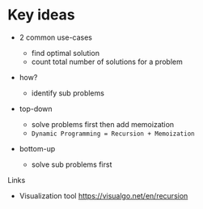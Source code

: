 # Key ideas

- 2 common use-cases
  - find optimal solution
  - count total number of solutions for a problem
- how?
  - identify sub problems
- top-down
  - solve problems first then add memoization
  - `Dynamic Programming = Recursion + Memoization`

- bottom-up
  - solve sub problems first


Links
- Visualization tool https://visualgo.net/en/recursion